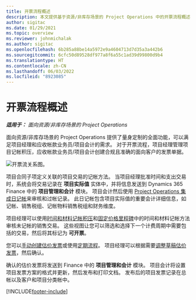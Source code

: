```yaml
---
title: 开票流程概述
description: 本文提供基于资源/非库存场景的 Project Operations 中的开票流程概述。
author: sigitac
ms.date: 01/29/2021
ms.topic: overview
ms.reviewer: johnmichalak
ms.author: sigitac
ms.openlocfilehash: 6b285a88be14a5972e9a4604713d7d35a3a442b6
ms.sourcegitcommit: 6cfc50d89528df977a8f6a55c1ad39d99800d9b4
ms.translationtype: HT
ms.contentlocale: zh-CN
ms.lasthandoff: 06/03/2022
ms.locfileid: "8923085"
---
```

# <a name="invoicing-process-overview"></a>开票流程概述

_**适用于：** 面向资源/非库存场景的 Project Operations_

面向资源/非库存场景的 Project Operations 提供了量身定制的全面功能，可以满足项目经理和应收帐款业务员/项目会计的需求。 对于开票流程，项目经理管理项目记帐积压，应收帐款业务员/项目会计创建合规且准确的面向客户的发票单据。

![开票流关系图。](./media/invoicing-flow.png)

项目合同子项定义关联的项目交易的记帐方法。 当项目经理批准时间和支出交易时，系统会将交易记录在 **项目实际值** 实体中，并将信息发送到 Dynamics 365 Finance 中的 **项目管理和会计** 模块。 项目会计然后使用 [Project Operations 集成日记帐](../project-accounting/project-operations-integration-journal.md)来审核和过帐记录。 此日记帐包含项目实际值的重要会计详细信息，如记帐、销售税组、记帐物料销售税组和财务维度。

项目经理可以使用[时间和材料记帐积压](../proforma-invoicing/manage-billing-backlog.md#time-and-material-billing-backlog)和[固定价格里程碑](../proforma-invoicing/manage-billing-backlog.md#fixed-price-milestones)中的时间和材料记帐方法审核未记帐的销售交易。 这些视图让您可以筛选和选择下一个计费周期中需要包括的交易，然后将其标记为 **可开票**。

您可以[手动创建估价发票](../proforma-invoicing/create-manual-proforma-invoice.md)或使用[定期流程](../proforma-invoicing/configure-automated-invoice-creation.md)。 项目经理可以根据需要[调整草稿估价发票](../proforma-invoicing/manage-proforma-invoice.md)，然后确认。

确认的估价发票将发送到 Finance 中的 **项目管理和会计** 模块。 项目会计将设置项目发票方案的格式并更新，然后发布和打印文档。 发布后的项目发票记录在总帐以及客户和项目分类帐中。


[!INCLUDE[footer-include](../includes/footer-banner.md)]